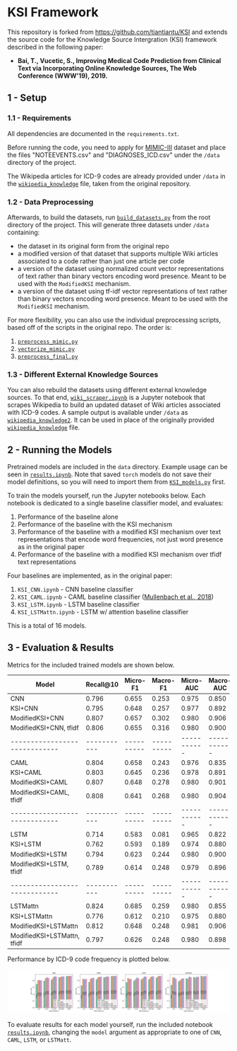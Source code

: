 # KSI Framework
This repository is forked from https://github.com/tiantiantu/KSI and extends the source code for the Knowledge Source Intergration (KSI) framework described in the following paper:
* **Bai, T., Vucetic, S., Improving Medical Code Prediction from Clinical Text via Incorporating Online Knowledge Sources, The Web Conference (WWW'19), 2019.**


## 1 - Setup
### 1.1 - Requirements
All dependencies are documented in the `requirements.txt`.

Before running the code, you need to apply for [MIMIC-III](https://mimic.physionet.org/gettingstarted/access/) dataset and place the files "NOTEEVENTS.csv" and "DIAGNOSES_ICD.csv" under the `/data` directory of the project.

The Wikipedia articles for ICD-9 codes are already provided under `/data` in the [`wikipedia_knowledge`](data/wikipedia_knowledge) file, taken from the original repository.

### 1.2 - Data Preprocessing

Afterwards, to build the datasets, run [`build_datasets.py`](build_datasets.py) from the root directory of the project. This will generate three datasets under `/data` containing:
* the dataset in its original form from the original repo
* a modified version of that dataset that supports multiple Wiki articles associated to a code rather than just one article per code
* a version of the dataset using normalized count vector representations of text rather than binary vectors encoding word presence. Meant to be used with the `ModifiedKSI` mechanism.
* a version of the dataset using tf-idf vector representations of text rather than binary vectors encoding word presence. Meant to be used with the `ModifiedKSI` mechanism.

For more flexibility, you can also use the individual preprocessing scripts, based off of the scripts in the original repo. The order is:
1. [`preprocess_mimic.py`](preprocess_mimic.py)
2. [`vectorize_mimic.py`](vectorize_mimic.py)
3. [`preprocess_final.py`](preprocess_final.py)

### 1.3 -  Different External Knowledge Sources
You can also rebuild the datasets using different external knowledge sources. To that end, [`wiki_scraper.ipynb`](`wiki_scraper.ipynb`) is a Jupyter notebook that scrapes Wikipedia to build an updated dataset of Wiki articles associated with ICD-9 codes. A sample output is available under `/data` as [`wikipedia_knowledge2`](data/wikipedia_knowledge_2). It can be used in place of the originally provided [`wikipedia_knowledge`](data/wikipedia_knowledge) file.

## 2 - Running the Models

Pretrained models are included in the `data` directory. Example usage can be seen in [`results.ipynb`](results.ipynb). Note that saved `torch` models do not save their model definitions, so you will need to import them from [`KSI_models.py`](KSI_models.py) first.

To train the models yourself, run the Jupyter notebooks below. Each notebook is dedicated to a single baseline classifier model, and evaluates:
1. Performance of the baseline alone
2. Performance of the baseline with the KSI mechanism
3. Performance of the baseline with a modified KSI mechanism over text representations that encode word frequencies, not just word presence as in the original paper
4. Performance of the baseline with a modified KSI mechanism over tfidf text representations

Four baselines are implemented, as in the original paper:
1. `KSI_CNN.ipynb` - CNN baseline classifier 
2. `KSI_CAML.ipynb` - CAML baseline classifier ([Mullenbach et al., 2018](https://arxiv.org/abs/1802.05695))
3. `KSI_LSTM.ipynb` - LSTM baseline classifier
4. `KSI_LSTMattn.ipynb` - LSTM w/ attention baseline classifier

This is a total of 16 models.

## 3 -  Evaluation & Results

Metrics for the included trained models are shown below. 

| Model                       | Recall@10 | Micro-F1 | Macro-F1 | Micro-AUC | Macro-AUC |
|-----------------------------|-----------|----------|----------|-----------|-----------|
| CNN                         | 0.796     | 0.655    | 0.253    | 0.975     | 0.850     |
| KSI+CNN                     | 0.795     | 0.648    | 0.257    | 0.977     | 0.892     |
| ModifiedKSI+CNN             | 0.807     | 0.657    | 0.302    | 0.980     | 0.906     |
| ModifiedKSI+CNN, tfidf      | 0.806     | 0.655    | 0.316    | 0.980     | 0.900     |
|-----------------------------|-----------|----------|----------|-----------|-----------|
| CAML                        | 0.804     | 0.658    | 0.243    | 0.976     | 0.835     |
| KSI+CAML                    | 0.803     | 0.645    | 0.236    | 0.978     | 0.891     |
| ModifiedKSI+CAML            | 0.807     | 0.648    | 0.278    | 0.980     | 0.901     |
| ModifiedKSI+CAML, tfidf     | 0.808     | 0.641    | 0.268    | 0.980     | 0.904     |
|-----------------------------|-----------|----------|----------|-----------|-----------|
| LSTM                        | 0.714     | 0.583    | 0.081    | 0.965     | 0.822     |
| KSI+LSTM                    | 0.762     | 0.593    | 0.189    | 0.974     | 0.880     |
| ModifiedKSI+LSTM            | 0.794     | 0.623    | 0.244    | 0.980     | 0.900     |
| ModifiedKSI+LSTM, tfidf     | 0.789     | 0.614    | 0.248    | 0.979     | 0.896     |
|-----------------------------|-----------|----------|----------|-----------|-----------|
| LSTMattn                    | 0.824     | 0.685    | 0.259    | 0.980     | 0.855     |
| KSI+LSTMattn                | 0.776     | 0.612    | 0.210    | 0.975     | 0.880     |
| ModifiedKSI+LSTMattn        | 0.812     | 0.648    | 0.248    | 0.981     | 0.906     |
| ModifiedKSI+LSTMattn, tfidf | 0.797     | 0.626    | 0.248    | 0.980     | 0.898     |

Performance by ICD-9 code frequency is plotted below.

![Macro-averaged AUC by ICD-9 code frequency](results/aucs.png)

To evaluate results for each model yourself, run the included notebook [`results.ipynb`](results.ipynb), changing the `model` argument as appropriate to one of `CNN`, `CAML`, `LSTM`, or `LSTMatt`. 
